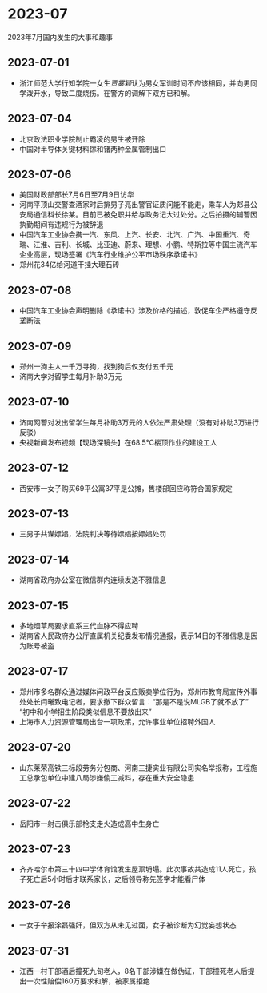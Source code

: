 # 2023-07
2023年7月国内发生的大事和趣事
## 2023-07-01
* 浙江师范大学行知学院一女生*贾雾颖*认为男女军训时间不应该相同，并向男同学泼开水，导致二度烧伤。在警方的调解下双方已和解。
## 2023-07-04
* 北京政法职业学院制止霸凌的男生被开除
* 中国对半导体关键材料镓和锗两种金属管制出口
## 2023-07-06
* 美国财政部部长7月6日至7月9日访华
* 河南平顶山交警查酒家时后排男子亮出警官证质问能不能走，乘车人为郏县公安局通信科长徐某。目前已被免职并给与政务记大过处分。之后拍摄的辅警因执勤期间有违规行为被辞退
* 中国汽车工业协会携一汽、东风、上汽、长安、北汽、广汽、中国重汽、奇瑞、江淮、吉利、长城、比亚迪、蔚来、理想、小鹏、特斯拉等中国主流汽车企业高层，现场签署《汽车行业维护公平市场秩序承诺书》
* 郑州花34亿给河道干挂大理石砖
## 2023-07-08
* 中国汽车工业协会声明删除《承诺书》涉及价格的描述，敦促车企严格遵守反垄断法
## 2023-07-09
* 郑州一狗主人一千万寻狗，找到狗后仅支付五千元
* 济南大学对留学生每月补助3万元
## 2023-07-10
* 济南网警对发出留学生每月补助3万元的人依法严肃处理（没有对补助3万进行反驳）
* 央视新闻发布视频【现场深镜头】在68.5℃楼顶作业的建设工人
## 2023-07-12
* 西安市一女子购买69平公寓37平是公摊，售楼部回应称符合国家规定
## 2023-07-13
* 三男子共谋嫖娼，法院判决等待嫖娼按嫖娼处罚
## 2023-07-14
* 湖南省政府办公室在微信群内连续发送不雅信息
## 2023-07-15
* 多地烟草局要求直系三代血脉不得应聘
* 湖南省人民政府办公厅直属机关纪委发布情况通报，表示14日的不雅信息是因为账号被盗
## 2023-07-17
* 郑州市多名群众通过媒体问政平台反应贩卖学位行为，郑州市教育局宣传外事处处长闫曦致电记者，要求撤下群众留言：“那是不是说MLGB了就不放了” “初中和小学招生阶段类似信息不要放出来”
* 上海市人力资源管理局出台一项政策，允许事业单位招聘外国人
## 2023-07-20
* 山东莱荣高铁三标段劳务分包商、河南三捷实业有限公司实名举报称，工程施工总承包单位中建八局涉嫌偷工减料，存在重大安全隐患
## 2023-07-22
* 岳阳市一射击俱乐部枪支走火造成高中生身亡
## 2023-07-23
* 齐齐哈尔市第三十四中学体育馆发生屋顶坍塌。此次事故共造成11人死亡，孩子死亡后5小时后才联系家长，之后领导称先签字才能看尸体
## 2023-07-26
* 一女子举报涂磊强奸，但双方从未见过面，女子被诊断为幻觉妄想状态
## 2023-07-31
* 江西一村干部酒后撞死九旬老人，8名干部涉嫌在做伪证，干部撞死老人后提出一次性赔偿160万要求和解，被家属拒绝